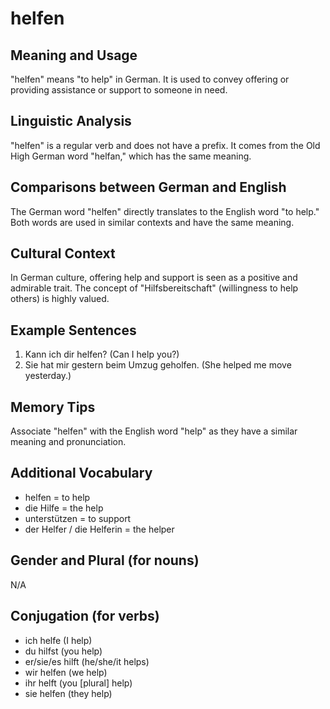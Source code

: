 # helfen
## Meaning and Usage
"helfen" means "to help" in German. It is used to convey offering or providing assistance or support to someone in need.

## Linguistic Analysis
"helfen" is a regular verb and does not have a prefix. It comes from the Old High German word "helfan," which has the same meaning.

## Comparisons between German and English
The German word "helfen" directly translates to the English word "to help." Both words are used in similar contexts and have the same meaning.

## Cultural Context
In German culture, offering help and support is seen as a positive and admirable trait. The concept of "Hilfsbereitschaft" (willingness to help others) is highly valued.

## Example Sentences
1. Kann ich dir helfen? (Can I help you?)
2. Sie hat mir gestern beim Umzug geholfen. (She helped me move yesterday.)

## Memory Tips
Associate "helfen" with the English word "help" as they have a similar meaning and pronunciation.

## Additional Vocabulary
- helfen = to help
- die Hilfe = the help
- unterstützen = to support
- der Helfer / die Helferin = the helper

## Gender and Plural (for nouns)
N/A

## Conjugation (for verbs)
- ich helfe (I help)
- du hilfst (you help)
- er/sie/es hilft (he/she/it helps)
- wir helfen (we help)
- ihr helft (you [plural] help)
- sie helfen (they help)
